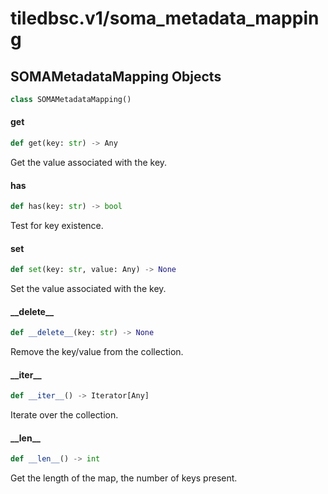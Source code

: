 <a id="tiledbsc.v1/soma_metadata_mapping"></a>

# tiledbsc.v1/soma\_metadata\_mapping

<a id="tiledbsc.v1/soma_metadata_mapping.SOMAMetadataMapping"></a>

## SOMAMetadataMapping Objects

```python
class SOMAMetadataMapping()
```

<a id="tiledbsc.v1/soma_metadata_mapping.SOMAMetadataMapping.get"></a>

#### get

```python
def get(key: str) -> Any
```

Get the value associated with the key.

<a id="tiledbsc.v1/soma_metadata_mapping.SOMAMetadataMapping.has"></a>

#### has

```python
def has(key: str) -> bool
```

Test for key existence.

<a id="tiledbsc.v1/soma_metadata_mapping.SOMAMetadataMapping.set"></a>

#### set

```python
def set(key: str, value: Any) -> None
```

Set the value associated with the key.

<a id="tiledbsc.v1/soma_metadata_mapping.SOMAMetadataMapping.__delete__"></a>

#### \_\_delete\_\_

```python
def __delete__(key: str) -> None
```

Remove the key/value from the collection.

<a id="tiledbsc.v1/soma_metadata_mapping.SOMAMetadataMapping.__iter__"></a>

#### \_\_iter\_\_

```python
def __iter__() -> Iterator[Any]
```

Iterate over the collection.

<a id="tiledbsc.v1/soma_metadata_mapping.SOMAMetadataMapping.__len__"></a>

#### \_\_len\_\_

```python
def __len__() -> int
```

Get the length of the map, the number of keys present.

